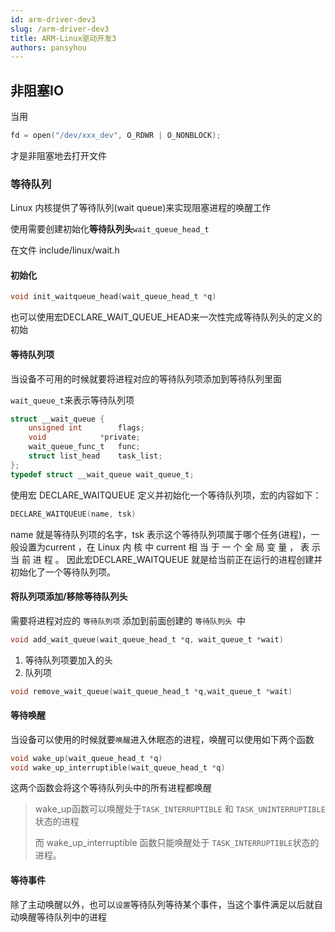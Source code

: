 ```yaml
---
id: arm-driver-dev3
slug: /arm-driver-dev3
title: ARM-Linux驱动开发3
authors: pansyhou
---
```


## 非阻塞IO

当用

```c
fd = open("/dev/xxx_dev", O_RDWR | O_NONBLOCK);
```

才是非阻塞地去打开文件

### 等待队列

Linux 内核提供了等待队列(wait queue)来实现阻塞进程的唤醒工作

使用需要创建初始化**等待队列头**`wait_queue_head_t`

在文件 include/linux/wait.h

#### 初始化

```c
void init_waitqueue_head(wait_queue_head_t *q)
```

也可以使用宏DECLARE_WAIT_QUEUE_HEAD来一次性完成等待队列头的定义的初始

#### 等待队列项

当设备不可用的时候就要将进程对应的等待队列项添加到等待队列里面

`wait_queue_t`来表示等待队列项

```c
struct __wait_queue {
	unsigned int		flags;
	void			*private;
	wait_queue_func_t	func;
	struct list_head	task_list;
};
typedef struct __wait_queue wait_queue_t;
```

使用宏 DECLARE_WAITQUEUE 定义并初始化一个等待队列项，宏的内容如下：

```c
DECLARE_WAITQUEUE(name, tsk)
```

name 就是等待队列项的名字，tsk 表示这个等待队列项属于哪个任务(进程)，一般设置为current ，在 Linux 内 核 中 current 相 当 于 一 个 全 局 变 量 ， 表 示 当 前 进 程 。 因此宏DECLARE_WAITQUEUE 就是给当前正在运行的进程创建并初始化了一个等待队列项。

#### 将队列项添加/移除等待队列头

需要将进程对应的 `等待队列项` 添加到前面创建的 `等待队列头 `中

```c
void add_wait_queue(wait_queue_head_t *q, wait_queue_t *wait)
```

1. 等待队列项要加入的头
2. 队列项



```c
void remove_wait_queue(wait_queue_head_t *q,wait_queue_t *wait)
```

#### 等待唤醒

当设备可以使用的时候就要`唤醒`进入休眠态的进程，唤醒可以使用如下两个函数

```c
void wake_up(wait_queue_head_t *q)
void wake_up_interruptible(wait_queue_head_t *q)
```

这两个函数会将这个等待队列头中的所有进程都唤醒

> wake_up函数可以唤醒处于`TASK_INTERRUPTIBLE` 和 `TASK_UNINTERRUPTIBLE`状态的进程
>
> 而 wake_up_interruptible 函数只能唤醒处于 `TASK_INTERRUPTIBLE`状态的进程。

#### 等待事件

除了主动唤醒以外，也可以`设置`等待队列等待某个事件，当这个事件满足以后就自动唤醒等待队列中的进程
